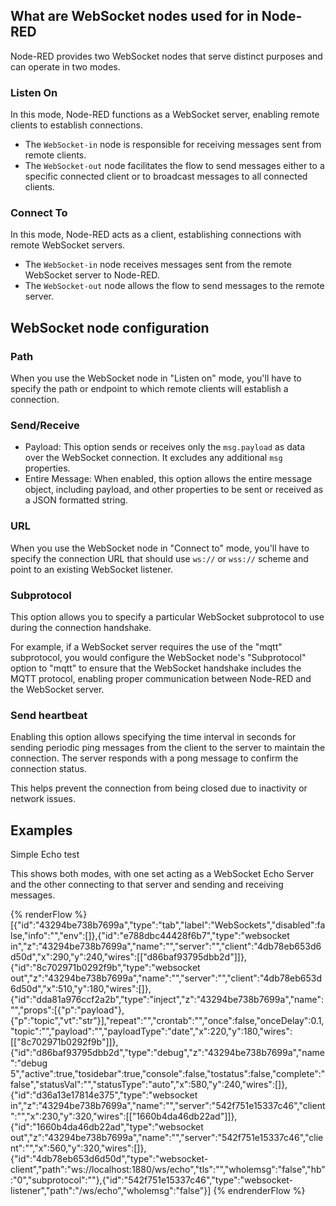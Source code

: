 ## What are WebSocket nodes used for in Node-RED

Node-RED provides two WebSocket nodes that serve distinct purposes and can operate in two modes.

### Listen On

In this mode, Node-RED functions as a WebSocket server, enabling remote clients to establish connections.

- The `WebSocket-in` node is responsible for receiving messages sent from remote clients.
- The `WebSocket-out` node facilitates the flow to send messages either to a specific connected client or to broadcast messages to all connected clients.

### Connect To

In this mode, Node-RED acts as a client, establishing connections with remote WebSocket servers.

- The `WebSocket-in` node receives messages sent from the remote WebSocket server to Node-RED.
- The `WebSocket-out` node allows the flow to send messages to the remote server.

## WebSocket node configuration

### Path 

When you use the WebSocket node in "Listen on" mode, you'll have to specify the path or endpoint to which remote clients will establish a connection. 

### Send/Receive

- Payload: This option sends or receives only the `msg.payload` as data over the WebSocket connection. It excludes any additional `msg` properties.
- Entire Message: When enabled, this option allows the entire message object, including payload, and other properties to be sent or received as a JSON formatted string.

### URL 

When you use the WebSocket node in "Connect to" mode, you'll have to specify the connection URL that should use `ws://` or `wss://` scheme and point to an existing WebSocket listener.

### Subprotocol

This option allows you to specify a particular WebSocket subprotocol to use during the connection handshake.

For example, if a WebSocket server requires the use of the "mqtt" subprotocol, you would configure the WebSocket node's "Subprotocol" option to "mqtt" to ensure that the WebSocket handshake includes the MQTT protocol, enabling proper communication between Node-RED and the WebSocket server.

### Send heartbeat

Enabling this option allows specifying the time interval in seconds for sending periodic ping messages from the client to the server to maintain the connection. The server responds with a pong message to confirm the connection status.

This helps prevent the connection from being closed due to inactivity or network issues.

## Examples

Simple Echo test

This shows both modes, with one set acting as a WebSocket Echo Server
and the other connecting to that server and sending and receiving messages.

{% renderFlow %}
[{"id":"43294be738b7699a","type":"tab","label":"WebSockets","disabled":false,"info":"","env":[]},{"id":"e788dbc44428f6b7","type":"websocket in","z":"43294be738b7699a","name":"","server":"","client":"4db78eb653d6d50d","x":290,"y":240,"wires":[["d86baf93795dbb2d"]]},{"id":"8c702971b0292f9b","type":"websocket out","z":"43294be738b7699a","name":"","server":"","client":"4db78eb653d6d50d","x":510,"y":180,"wires":[]},{"id":"dda81a976ccf2a2b","type":"inject","z":"43294be738b7699a","name":"","props":[{"p":"payload"},{"p":"topic","vt":"str"}],"repeat":"","crontab":"","once":false,"onceDelay":0.1,"topic":"","payload":"","payloadType":"date","x":220,"y":180,"wires":[["8c702971b0292f9b"]]},{"id":"d86baf93795dbb2d","type":"debug","z":"43294be738b7699a","name":"debug 5","active":true,"tosidebar":true,"console":false,"tostatus":false,"complete":"false","statusVal":"","statusType":"auto","x":580,"y":240,"wires":[]},{"id":"d36a13e17814e375","type":"websocket in","z":"43294be738b7699a","name":"","server":"542f751e15337c46","client":"","x":230,"y":320,"wires":[["1660b4da46db22ad"]]},{"id":"1660b4da46db22ad","type":"websocket out","z":"43294be738b7699a","name":"","server":"542f751e15337c46","client":"","x":560,"y":320,"wires":[]},{"id":"4db78eb653d6d50d","type":"websocket-client","path":"ws://localhost:1880/ws/echo","tls":"","wholemsg":"false","hb":"0","subprotocol":""},{"id":"542f751e15337c46","type":"websocket-listener","path":"/ws/echo","wholemsg":"false"}]
{% endrenderFlow %}

